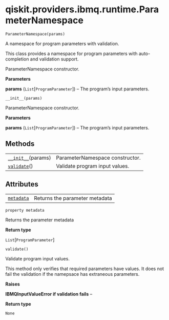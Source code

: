 # qiskit.providers.ibmq.runtime.ParameterNamespace

`ParameterNamespace(params)`

A namespace for program parameters with validation.

This class provides a namespace for program parameters with auto-completion and validation support.

ParameterNamespace constructor.

**Parameters**

**params** (`List`\[`ProgramParameter`]) – The program’s input parameters.

`__init__(params)`

ParameterNamespace constructor.

**Parameters**

**params** (`List`\[`ProgramParameter`]) – The program’s input parameters.

## Methods

|                                                                                                                                              |                                 |
| -------------------------------------------------------------------------------------------------------------------------------------------- | ------------------------------- |
| [`__init__`](#qiskit.providers.ibmq.runtime.ParameterNamespace.__init__ "qiskit.providers.ibmq.runtime.ParameterNamespace.__init__")(params) | ParameterNamespace constructor. |
| [`validate`](#qiskit.providers.ibmq.runtime.ParameterNamespace.validate "qiskit.providers.ibmq.runtime.ParameterNamespace.validate")()       | Validate program input values.  |

## Attributes

|                                                                                                                                      |                                |
| ------------------------------------------------------------------------------------------------------------------------------------ | ------------------------------ |
| [`metadata`](#qiskit.providers.ibmq.runtime.ParameterNamespace.metadata "qiskit.providers.ibmq.runtime.ParameterNamespace.metadata") | Returns the parameter metadata |

`property metadata`

Returns the parameter metadata

**Return type**

`List`\[`ProgramParameter`]

`validate()`

Validate program input values.

<Admonition title="Note" type="note">
  This method only verifies that required parameters have values. It does not fail the validation if the namepsace has extraneous parameters.
</Admonition>

**Raises**

**IBMQInputValueError if validation fails** –

**Return type**

`None`
